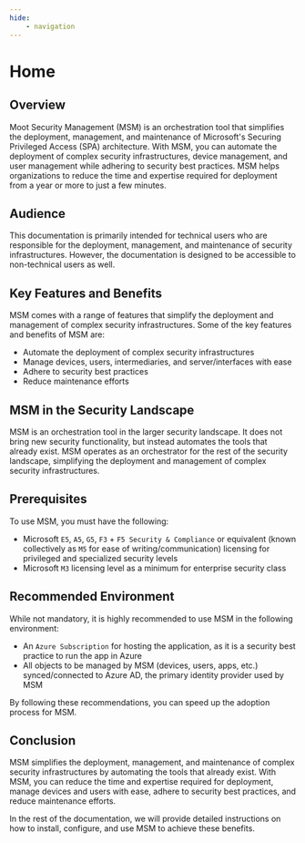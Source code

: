 ```yaml
---
hide:
    - navigation
---
```

# Home

## Overview

Moot Security Management (MSM) is an orchestration tool that simplifies the deployment, management, and maintenance of Microsoft's Securing Privileged Access (SPA) architecture. With MSM, you can automate the deployment of complex security infrastructures, device management, and user management while adhering to security best practices. MSM helps organizations to reduce the time and expertise required for deployment from a year or more to just a few minutes.

## Audience

This documentation is primarily intended for technical users who are responsible for the deployment, management, and maintenance of security infrastructures. However, the documentation is designed to be accessible to non-technical users as well.

## Key Features and Benefits

MSM comes with a range of features that simplify the deployment and management of complex security infrastructures. Some of the key features and benefits of MSM are:

- Automate the deployment of complex security infrastructures
- Manage devices, users, intermediaries, and server/interfaces with ease
- Adhere to security best practices
- Reduce maintenance efforts

## MSM in the Security Landscape

MSM is an orchestration tool in the larger security landscape. It does not bring new security functionality, but instead automates the tools that already exist. MSM operates as an orchestrator for the rest of the security landscape, simplifying the deployment and management of complex security infrastructures.

## Prerequisites

To use MSM, you must have the following:

- Microsoft `E5`, `A5`, `G5`, `F3` + `F5 Security & Compliance` or equivalent (known collectively as `M5` for ease of writing/communication) licensing for privileged and specialized security levels
- Microsoft `M3` licensing level as a minimum for enterprise security class

## Recommended Environment

While not mandatory, it is highly recommended to use MSM in the following environment:

- An `Azure Subscription` for hosting the application, as it is a security best practice to run the app in Azure
- All objects to be managed by MSM (devices, users, apps, etc.) synced/connected to Azure AD, the primary identity provider used by MSM

By following these recommendations, you can speed up the adoption process for MSM.

## Conclusion

MSM simplifies the deployment, management, and maintenance of complex security infrastructures by automating the tools that already exist. With MSM, you can reduce the time and expertise required for deployment, manage devices and users with ease, adhere to security best practices, and reduce maintenance efforts.

In the rest of the documentation, we will provide detailed instructions on how to install, configure, and use MSM to achieve these benefits.
